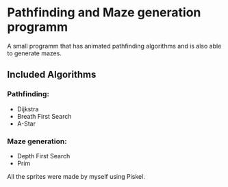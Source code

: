 # Pathfinding and Maze generation programm

A small programm that has animated pathfinding algorithms and is also able to generate mazes.

## Included Algorithms

### Pathfinding:
  * Dijkstra
  * Breath First Search
  * A-Star
	
### Maze generation:
  * Depth First Search
  * Prim
  
All the sprites were made by myself using Piskel.
